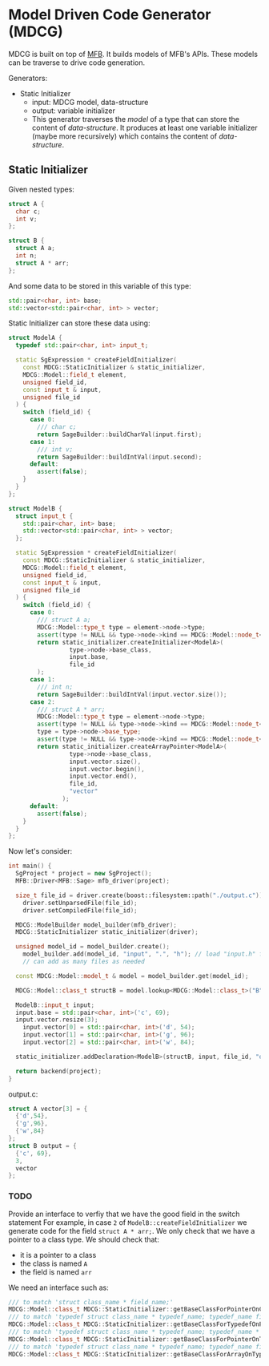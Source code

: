 Model Driven Code Generator (MDCG)
==================================

MDCG is built on top of [MFB](../MFB/README.md).
It builds models of MFB's APIs.
These models can be traverse to drive code generation.

Generators:
 * Static Initializer
     *  input: MDCG model, data-structure
     * output: variable initializer
     * This generator traverses the *model* of a type that can store the content of *data-structure*.
       It produces at least one variable initializer (maybe more recursively) which contains the content of *data-structure*.


## Static Initializer

Given nested types:
```c
struct A {
  char c;
  int v;
};

struct B {
  struct A a;
  int n;
  struct A * arr;
};
```
And some data to be stored in this variable of this type:
```c++
std::pair<char, int> base;
std::vector<std::pair<char, int> > vector;
```
Static Initializer can store these data using:
```c++
struct ModelA {
  typedef std::pair<char, int> input_t;

  static SgExpression * createFieldInitializer(
    const MDCG::StaticInitializer & static_initializer,
    MDCG::Model::field_t element,
    unsigned field_id,
    const input_t & input,
    unsigned file_id
  ) {
    switch (field_id) {
      case 0:
        /// char c;
        return SageBuilder::buildCharVal(input.first);
      case 1:
        /// int v;
        return SageBuilder::buildIntVal(input.second);
      default:
        assert(false);
    }
  }
};

struct ModelB {
  struct input_t {
    std::pair<char, int> base;
    std::vector<std::pair<char, int> > vector;
  };

  static SgExpression * createFieldInitializer(
    const MDCG::StaticInitializer & static_initializer,
    MDCG::Model::field_t element,
    unsigned field_id,
    const input_t & input,
    unsigned file_id
  ) {
    switch (field_id) {
      case 0:
        /// struct A a;
        MDCG::Model::type_t type = element->node->type;
        assert(type != NULL && type->node->kind == MDCG::Model::node_t<MDCG::Model::e_model_type>::e_class_type);
        return static_initializer.createInitializer<ModelA>(
                 type->node->base_class,
                 input.base,
                 file_id
        );
      case 1:
        /// int n;
        return SageBuilder::buildIntVal(input.vector.size());
      case 2:
        /// struct A * arr;
        MDCG::Model::type_t type = element->node->type;
        assert(type != NULL && type->node->kind == MDCG::Model::node_t<MDCG::Model::e_model_type>::e_pointer_type);
        type = type->node->base_type;
        assert(type != NULL && type->node->kind == MDCG::Model::node_t<MDCG::Model::e_model_type>::e_class_type);
        return static_initializer.createArrayPointer<ModelA>(
                 type->node->base_class,
                 input.vector.size(),
                 input.vector.begin(),
                 input.vector.end(),
                 file_id,
                 "vector"
               );
      default:
        assert(false);
    }
  }
};
```
Now let's consider:
```c++
int main() {
  SgProject * project = new SgProject();
  MFB::Driver<MFB::Sage> mfb_driver(project);

  size_t file_id = driver.create(boost::filesystem::path("./output.c"));
    driver.setUnparsedFile(file_id);
    driver.setCompiledFile(file_id);

  MDCG::ModelBuilder model_builder(mfb_driver);
  MDCG::StaticInitializer static_initializer(driver);

  unsigned model_id = model_builder.create();
    model_builder.add(model_id, "input", ".", "h"); // load "input.h" from "." directory
    // can add as many files as needed

  const MDCG::Model::model_t & model = model_builder.get(model_id);

  MDCG::Model::class_t structB = model.lookup<MDCG::Model::class_t>("B");

  ModelB::input_t input;
  input.base = std::pair<char, int>('c', 69);
  input.vector.resize(3);
    input.vector[0] = std::pair<char, int>('d', 54);
    input.vector[1] = std::pair<char, int>('g', 96);
    input.vector[2] = std::pair<char, int>('w', 84);

  static_initializer.addDeclaration<ModelB>(structB, input, file_id, "output");

  return backend(project);
}
```
output.c:
```c
struct A vector[3] = {
  {'d',54},
  {'g',96},
  {'w',84}
};
struct B output = {
  {'c', 69},
  3,
  vector
};
```

### TODO

Provide an interface to verfiy that we have the good field in the switch statement
For example, in case `2` of `ModelB::createFieldInitializer` we generate code for the field `struct A * arr;`.
We only check that we have a pointer to a class type.
We should check that:
 * it is a pointer to a class
 * the class is named `A`
 * the field is named `arr`

We need an interface such as:
```c++
/// to match 'struct class_name * field_name;'
MDCG::Model::class_t MDCG::StaticInitializer::getBaseClassForPointerOnClass(MDCG::Model::field_t field, std::string & class_name, std::string & field_name);
/// to match 'typedef struct class_name * typedef_name; typedef_name field_name;'
MDCG::Model::class_t MDCG::StaticInitializer::getBaseClassForTypedefOnPointerOnClass(MDCG::Model::field_t field, std::string & class_name, std::string & field_name);
/// to match 'typedef struct class_name * typedef_name; typedef_name * field_name;'
MDCG::Model::class_t MDCG::StaticInitializer::getBaseClassForPointerOnTypedefOnPointerOnClass(MDCG::Model::field_t field, std::string & class_name, std::string & field_name);
/// to match 'typedef struct class_name * typedef_name; typedef_name field_name[size];'
MDCG::Model::class_t MDCG::StaticInitializer::getBaseClassForArrayOnTypedefOnPointerOnClass(MDCG::Model::field_t field, std::string & class_name, std::string & field_name);
```
